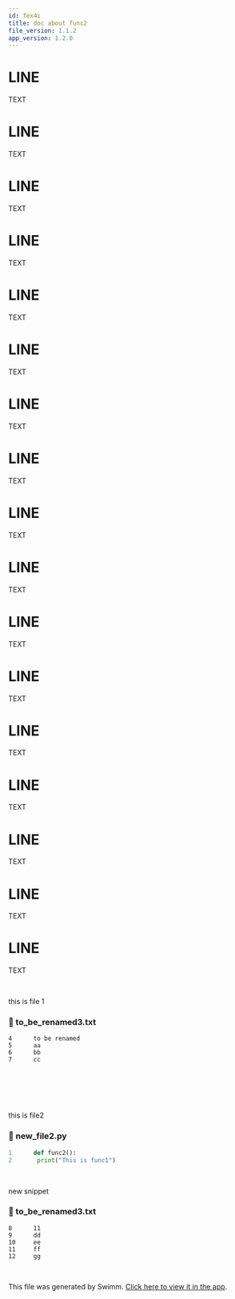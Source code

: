 ```yaml
---
id: fex4i
title: doc about func2
file_version: 1.1.2
app_version: 1.2.0
---
```


# LINE

TEXT

# LINE

TEXT

# LINE

TEXT

# LINE

TEXT

# LINE

TEXT

# LINE

TEXT

# LINE

TEXT

# LINE

TEXT

# LINE

TEXT

# LINE

TEXT

# LINE

TEXT

# LINE

TEXT

# LINE

TEXT

# LINE

TEXT

# LINE

TEXT

# LINE

TEXT

# LINE

TEXT

<br/>

this is file 1
<!-- NOTE-swimm-snippet: the lines below link your snippet to Swimm -->
### 📄 to_be_renamed3.txt
```text
4      to be renamed
5      aa
6      bb
7      cc
```

<br/>

<br/>

<br/>

<br/>

this is file2
<!-- NOTE-swimm-snippet: the lines below link your snippet to Swimm -->
### 📄 new_file2.py
```python
1      def func2():
2      	print("This is func1")
```

<br/>

new snippet
<!-- NOTE-swimm-snippet: the lines below link your snippet to Swimm -->
### 📄 to_be_renamed3.txt
```text
8      11
9      dd
10     ee
11     ff
12     gg
```

<br/>

This file was generated by Swimm. [Click here to view it in the app](http://localhost:5000/repos/Z2l0aHViJTNBJTNBdDElM0ElM0FlcmFuLXN3aW1t/docs/fex4i).
